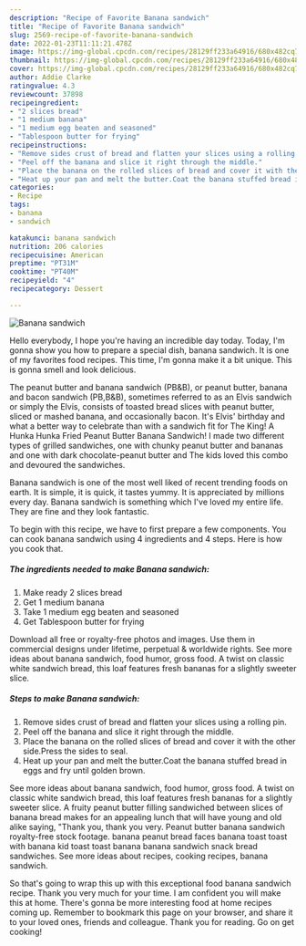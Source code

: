 ```yaml
---
description: "Recipe of Favorite Banana sandwich"
title: "Recipe of Favorite Banana sandwich"
slug: 2569-recipe-of-favorite-banana-sandwich
date: 2022-01-23T11:11:21.478Z
image: https://img-global.cpcdn.com/recipes/28129ff233a64916/680x482cq70/banana-sandwich-recipe-main-photo.jpg
thumbnail: https://img-global.cpcdn.com/recipes/28129ff233a64916/680x482cq70/banana-sandwich-recipe-main-photo.jpg
cover: https://img-global.cpcdn.com/recipes/28129ff233a64916/680x482cq70/banana-sandwich-recipe-main-photo.jpg
author: Addie Clarke
ratingvalue: 4.3
reviewcount: 37898
recipeingredient:
- "2 slices bread"
- "1 medium banana"
- "1 medium egg beaten and seasoned"
- "Tablespoon butter for frying"
recipeinstructions:
- "Remove sides crust of bread and flatten your slices using a rolling pin."
- "Peel off the banana and slice it right through the middle."
- "Place the banana on the rolled slices of bread and cover it with the other side.Press the sides to seal."
- "Heat up your pan and melt the butter.Coat the banana stuffed bread in eggs and fry until golden brown."
categories:
- Recipe
tags:
- banana
- sandwich

katakunci: banana sandwich 
nutrition: 206 calories
recipecuisine: American
preptime: "PT31M"
cooktime: "PT40M"
recipeyield: "4"
recipecategory: Dessert

---
```



![Banana sandwich](https://img-global.cpcdn.com/recipes/28129ff233a64916/680x482cq70/banana-sandwich-recipe-main-photo.jpg)

Hello everybody, I hope you're having an incredible day today. Today, I'm gonna show you how to prepare a special dish, banana sandwich. It is one of my favorites food recipes. This time, I'm gonna make it a bit unique. This is gonna smell and look delicious.

The peanut butter and banana sandwich (PB&amp;B), or peanut butter, banana and bacon sandwich (PB,B&amp;B), sometimes referred to as an Elvis sandwich or simply the Elvis, consists of toasted bread slices with peanut butter, sliced or mashed banana, and occasionally bacon. It&#39;s Elvis&#39; birthday and what a better way to celebrate than with a sandwich fit for The King! A Hunka Hunka Fried Peanut Butter Banana Sandwich! I made two different types of grilled sandwiches, one with chunky peanut butter and bananas and one with dark chocolate-peanut butter and The kids loved this combo and devoured the sandwiches.

Banana sandwich is one of the most well liked of recent trending foods on earth. It is simple, it is quick, it tastes yummy. It is appreciated by millions every day. Banana sandwich is something which I've loved my entire life. They are fine and they look fantastic.


To begin with this recipe, we have to first prepare a few components. You can cook banana sandwich using 4 ingredients and 4 steps. Here is how you cook that.

<!--inarticleads1-->

##### The ingredients needed to make Banana sandwich:

1. Make ready 2 slices bread
1. Get 1 medium banana
1. Take 1 medium egg beaten and seasoned
1. Get Tablespoon butter for frying


Download all free or royalty-free photos and images. Use them in commercial designs under lifetime, perpetual &amp; worldwide rights. See more ideas about banana sandwich, food humor, gross food. A twist on classic white sandwich bread, this loaf features fresh bananas for a slightly sweeter slice. 

<!--inarticleads2-->

##### Steps to make Banana sandwich:

1. Remove sides crust of bread and flatten your slices using a rolling pin.
1. Peel off the banana and slice it right through the middle.
1. Place the banana on the rolled slices of bread and cover it with the other side.Press the sides to seal.
1. Heat up your pan and melt the butter.Coat the banana stuffed bread in eggs and fry until golden brown.


See more ideas about banana sandwich, food humor, gross food. A twist on classic white sandwich bread, this loaf features fresh bananas for a slightly sweeter slice. A fruity peanut butter filling sandwiched between slices of banana bread makes for an appealing lunch that will have young and old alike saying, "Thank you, thank you very. Peanut butter banana sandwich royalty-free stock footage. banana peanut bread faces banana toast toast with banana kid toast toast banana banana sandwich snack bread sandwiches. See more ideas about recipes, cooking recipes, banana sandwich. 

So that's going to wrap this up with this exceptional food banana sandwich recipe. Thank you very much for your time. I am confident you will make this at home. There's gonna be more interesting food at home recipes coming up. Remember to bookmark this page on your browser, and share it to your loved ones, friends and colleague. Thank you for reading. Go on get cooking!
